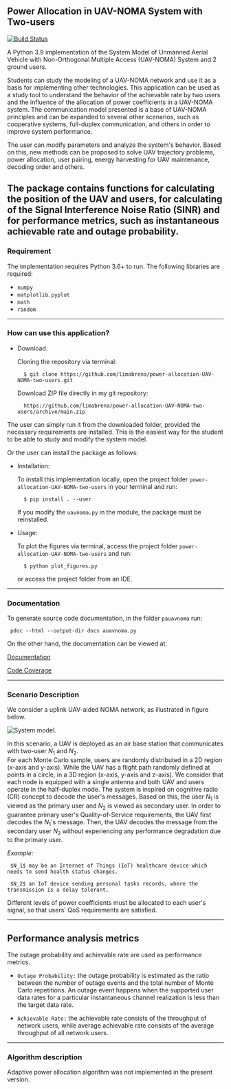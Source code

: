 ## Power Allocation in UAV-NOMA System with Two-users
[![Build Status](https://travis-ci.org/limabrena/power-allocation-UAV-NOMA-two-users.svg?branch=main)](https://travis-ci.org/github/limabrena/power-allocation-UAV-NOMA-two-users) 


A Python 3.9 implementation of the System Model of Unmanned Aerial Vehicle with Non-Orthogonal Multiple Access (UAV-NOMA) System and 2 ground users.

Students can study the modeling of a UAV-NOMA network and use it as a basis for implementing other technologies. This application can be used as a study tool to understand the  behavior of the achievable rate by two users and the influence of the allocation of power coefficients in a UAV-NOMA system. The communication model presented is a base of UAV-NOMA principles and can be expanded to several other scenarios, such as cooperative systems, full-duplex communication,  and others in order to improve system performance.
		
The user can modify parameters and analyze the system's behavior. Based on this, new methods can be proposed to solve UAV trajectory problems, power allocation, user pairing, energy harvesting for UAV maintenance, decoding order and others.

The package contains functions for calculating the position of the UAV and users, for calculating of the Signal Interference Noise Ratio (SINR) and for performance metrics, such as instantaneous achievable rate and outage probability.
---------------------------------
### Requirement

The implementation requires Python 3.6+ to run.
The following libraries are required:

 - `numpy` 
 - `matplotlib.pyplot`
 - `math`
 - `random`

-------------------------
### How can use this application? 


- Download:

    Cloning the repository via terminal:
	 
		$ git clone https://github.com/limabrena/power-allocation-UAV-NOMA-two-users.git

		
    Download ZIP file directly in my git repository:
	 
	    https://github.com/limabrena/power-allocation-UAV-NOMA-two-users/archive/main.zip
		

The user can simply run it from the downloaded folder, provided the necessary requirements are installed. This is the easiest way for the student to be able to study and modify the system model.

Or the user can install the package as follows:
- Installation:
	
	To install this implementation locally, open the project folder `power-allocation-UAV-NOMA-two-users` in your terminal and run:

		$ pip install . --user
		
	If you modify the `uavnoma.py` in the module, the package must be reinstalled.
	
	 
- Usage: 
    
	To plot the figures via terminal, access the project folder `power-allocation-UAV-NOMA-two-users` and run:
	
		$ python plot_figures.py
		
	or access the project folder from an IDE.
	
----------------
### Documentation

To generate source code documentation, in the folder `pauavnoma` run: 
	
	 pdoc --html --output-dir docs auavnoma.py
		
	 
On the other hand, the documentation can be viewed at:

[Documentation](https://limabrena.github.io/pauavnoma/docs/uavnoma.html)

[Code Coverage](https://limabrena.github.io/pauavnoma/htmlcov/index.html)
 
----------------

### Scenario Description


We consider a uplink UAV-aided NOMA network, as illustrated in figure below. 

![System model.](figures/UAV_system_model.png)

In this scenario, a UAV is deployed as an air base station that communicates with two-user $N_1$ and $N_2$.  
For each Monte Carlo sample, users are randomly distributed in a 2D region (x-axis and y-axis). 
While the UAV has a flight path randomly defined at points in a circle, in a 3D region (x-axis, y-axis and z-axis).
We consider that each node is equipped with a single antenna and both UAV and users operate in the half-duplex mode.
The system is inspired on cognitive radio (CR) concept to decode the user's messages.
Based on this, the user $N_1$ is viewed as the primary user and $N_2$ is viewed as secondary user.
In order to guarantee primary user's Quality-of-Service requirements, the UAV first decodes the $N_1$'s message.
Then, the UAV decodes the message from the secondary user $N_2$ without experiencing any performance degradation due to the primary user.

*Example:*

	 $N_1$ may be an Internet of Things (IoT) healthcare device which needs to send health status changes.

	 $N_2$ an IoT device sending personal tasks records, where the transmission is a delay tolerant.

Different levels of power coefficients must be allocated to each user's signal, so that users' QoS requirements are satisfied.


 
-------------------------------
## Performance analysis metrics
The outage probability and achievable rate are used as performance metrics. 

- `Outage Probability:` the outage probability is estimated as the ratio between the number of outage events and 
   the total number of Monte Carlo repetitions. An outage event happens when the supported user data rates for a particular 
   instantaneous channel realization is less than the target data rate. 
   
- `Achievable Rate:` the achievable rate consists of the throughput of network users, while average achievable rate 
   consists of the average throughput of all network users.
   
-------------------------
### Algorithm description


Adaptive power allocation algorithm was not implemented in the present version.

